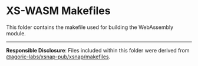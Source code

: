 # XS-WASM Makefiles

This folder contains the makefile used for building the WebAssembly module.

---

**Responsible Disclosure**: Files included within this folder were derived from [@agoric-labs/xsnap-pub/xsnap/makefiles](https://github.com/agoric-labs/xsnap-pub/tree/Agoric/xsnap/makefiles).
